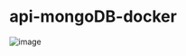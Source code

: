 # api-mongoDB-docker

![image](https://user-images.githubusercontent.com/75391803/216740424-3336349a-9a4d-4ffe-a246-279b40fcb4d8.png)
